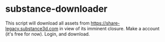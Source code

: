 # substance-downloader
This script will download all assets from https://share-legacy.substance3d.com in view of its imminent closure.
Make a account (it\'s free for now). Login, and download.
